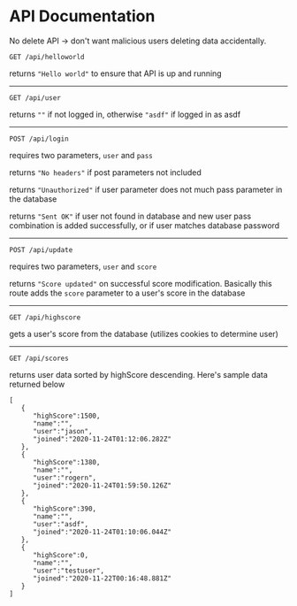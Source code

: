 # API Documentation

No delete API -> don't want malicious users deleting data accidentally.

`GET /api/helloworld`

returns `"Hello world"` to ensure that API is up and running

------

`GET /api/user`

returns `""` if not logged in, otherwise `"asdf"` if logged in as asdf

------

`POST /api/login`

requires two parameters, `user` and `pass`

returns `"No headers"` if post parameters not included

returns `"Unauthorized"` if user parameter does not much pass parameter in the database

returns `"Sent OK"` if user not found in database and new user pass combination is added successfully, or if user matches database password

------

`POST /api/update`

requires two parameters, `user` and `score`

returns `"Score updated"` on successful score modification. Basically this route adds the `score` parameter to a user's score in the database

------

`GET /api/highscore`

gets a user's score from the database (utilizes cookies to determine user)

------

`GET /api/scores`

returns user data sorted by highScore descending. Here's sample data returned below

```
[
   {
      "highScore":1500,
      "name":"",
      "user":"jason",
      "joined":"2020-11-24T01:12:06.282Z"
   },
   {
      "highScore":1380,
      "name":"",
      "user":"rogern",
      "joined":"2020-11-24T01:59:50.126Z"
   },
   {
      "highScore":390,
      "name":"",
      "user":"asdf",
      "joined":"2020-11-24T01:10:06.044Z"
   },
   {
      "highScore":0,
      "name":"",
      "user":"testuser",
      "joined":"2020-11-22T00:16:48.881Z"
   }
]
```